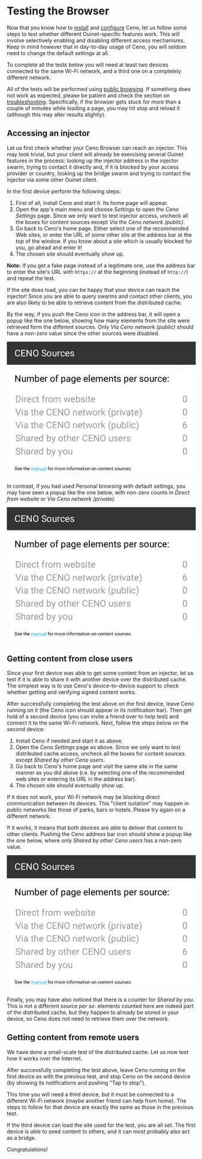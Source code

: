 # Testing the Browser

Now that you know how to [install](install.md) and [configure](settings.md) Ceno, let us follow some steps to test whether different Ouinet-specific features work.  This will involve selectively enabling and disabling different access mechanisms.  Keep in mind however that in day-to-day usage of Ceno, you will seldom need to change the default settings at all.

To complete all the tests below you will need at least two devices connected to the same Wi-Fi network, and a third one on a completely different network.

All of the tests will be performed using [public browsing](public-private.md).  If something does not work as expected, please be patient and check the section on [troubleshooting](troubleshooting.md).  Specifically, if the browser gets stuck for more than a couple of minutes while loading a page, you may hit stop and reload it (although this may alter results slightly).

## Accessing an injector

Let us first check whether your Ceno Browser can reach an injector.  This may look trivial, but your client will already be exercising several Ouinet features in the process: looking up the injector address in the injector swarm, trying to contact it directly and, if it is blocked by your access provider or country, looking up the bridge swarm and trying to contact the injector via some other Ouinet client.

In the first device perform the following steps:

1. First of all, install Ceno and start it.  Its home page will appear.
2. Open the app's main menu and choose *Settings* to open the *Ceno Settings* page.  Since we only want to test injector access, uncheck all the boxes for content sources except *Via the Ceno network (public)*.
3. Go back to Ceno's home page.  Either select one of the recommended Web sites, or enter the URL of some other site at the address bar at the top of the window.  If you know about a site which is usually blocked for you, go ahead and enter it!
4. The chosen site should eventually show up.

**Note:** If you get a fake page instead of a legitimate one, use the address bar to enter the site's URL with `https://` at the beginning (instead of `http://`) and repeat the test.

If the site does load, you can be happy that your device can reach the injector!  Since you are able to query swarms and contact other clients, you are also likely to be able to retrieve content from the distributed cache.

By the way, if you push the Ceno icon in the address bar, it will open a popup like the one below, showing how many elements from the site were retrieved form the different sources.  Only *Via Ceno network (public)* should have a non-zero value since the other sources were disabled.

![Figure: Sources used when testing injection](images/sources-inject.png)

In contrast, if you had used Personal browsing with default settings, you may have seen a popup like the one below, with non-zero counts in *Direct from website* or *Via Ceno network (private)*.

![Figure: Sources used with private browsing](images/sources-proxy.png)

## Getting content from close users

Since your first device was able to get some content from an injector, let us test if it is able to share it with another device over the distributed cache.  The simplest way is to use Ceno's device-to-device support to check whether getting and verifying signed content works.

After successfully completing the test above on the first device, leave Ceno running on it (the Ceno icon should appear in its notification bar).  Then get hold of a second device (you can invite a friend over to help test) and connect it to the same Wi-Fi network.  Next, follow the steps below on the second device:

1. Install Ceno if needed and start it as above.
2. Open the *Ceno Settings* page as above.  Since we only want to test distributed cache access, uncheck all the boxes for content sources except *Shared by other Ceno users*.
3. Go back to Ceno's home page and visit the same site in the same manner as you did above (i.e. by selecting one of the recommended web sites or entering its URL in the address bar).
4. The chosen site should eventually show up.

If it does not work, your Wi-Fi network may be blocking direct communication between its devices.  This "client isolation" may happen in public networks like those of parks, bars or hotels.  Please try again on a different network.

If it works, it means that both devices are able to deliver that content to other clients.  Pushing the Ceno address bar icon should show a popup like the one below, where only *Shared by other Ceno users* has a non-zero value.

![Figure: Sources used when testing distributed cache retrieval](images/sources-dcache.png)

Finally, you may have also noticed that there is a counter for *Shared by you*.  This is not a different source *per se*: elements counted here are indeed part of the distributed cache, but they happen to already be stored in your device, so Ceno does not need to retrieve them over the network.

## Getting content from remote users

We have done a small-scale test of the distributed cache.  Let us now test how it works over the Internet.

After successfully completing the test above, leave Ceno running on the first device as with the previous test, and stop Ceno on the second device (by showing its notifications and pushing "Tap to stop").

This time you will need a third device, but it must be connected to a different Wi-Fi network (maybe another friend can help from home).  The steps to follow for that device are exactly the same as those in the previous test.

If the third device can load the site used for the test, you are all set.  The first device is able to seed content to others, and it can most probably also act as a bridge.

Congratulations!
